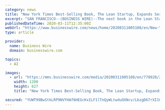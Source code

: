 ```yaml
---
category: news
title: "New York Times Best-Selling Book, The Lean Startup, Expands Series with Newest Addition, Lean AI"
excerpt: "SAN FRANCISCO--(BUSINESS WIRE)--The next book in the Lean Startup series by Eric Ries, and the first book from Lomit Patel, Lean AI will launch in bookstores across the country on March 17th. Published by O’Reilly Media, Lean AI dives into the power of artificial intelligence and automation to adapt, customize, and personalize cross-channel ..."
publishedDateTime: 2020-03-11T12:35:00Z
webUrl: "https://www.businesswire.com/news/home/20200311005108/en/New-York-Times-Best-Selling-Book-Lean-Startup"
type: article

provider:
  name: Business Wire
  domain: businesswire.com

topics:
  - AI

images:
  - url: "https://mms.businesswire.com/media/20200311005108/en/778928/23/AF_color_medium.jpg"
    width: 1200
    height: 627
    title: "New York Times Best-Selling Book, The Lean Startup, Expands Series with Newest Addition, Lean AI"

secured: "YUWT99BwStkLRP9NVYHAf6HEGcKxILF1lTnQyWLtwduOXNcv/LbzgD67rXI1Ge0pxYR1SMsVA4A9IzZcjkncSSwwaNvkoDVfNrdgllAWeouivvTetKyRdHl9srFuO0/jswUoIacKqb0ivsup+j22IN2dguVnMJ2rTjgKhTw4Pgq78YMBYgC9xiTj1MixXJhtX1u/O3m7kUepWWElth6ocutB2WmVu73NvP9yhAKPDMrtN1vW6Bu1RBL8JHQDrokCMHN0ZUOmrz/XYZxDBCU5EuDYYUl15a84IyJ1FUuIY8AjY3l4/OLWsyia8qRcEPly;m0bVz+hMsl53WbQYclS4Uw=="
---
```


